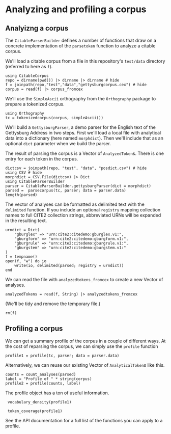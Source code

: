 # Analyzing and profiling a corpus



## Analyizng a corpus

The `CitableParserBuilder` defines a number of functions that draw on a concrete implementation of the `parsetoken` function to analyze a citable corpus.

We'll load a citable corpus from a file in this repository's `test/data` directory (referred to here as `f`).

```@example corpus
using CitableCorpus
repo = dirname(pwd()) |> dirname |> dirname # hide
f = joinpath(repo,"test","data","gettysburgcorpus.cex") # hide
corpus = read(f) |> corpus_fromcex
```

We'll use the `SimpleAscii` orthography from the `Orthography` package to prepare a tokenized corpus.

```@example corpus
using Orthography
tc = tokenizedcorpus(corpus, simpleAscii())
```


We'll build a `GettysburgParser`, a demo parser for the English text of the Gettysburg Address in two steps.  First we'll load a local file with analytical data into a dictionary (here named `morphdict`). Then we'll include that as an optional `dict` parameter when we build the parser.

The result of parsing the corpus is a Vector of `AnalyzedToken`s.  There is one entry for each token in the corpus.
```@example corpus
dictcsv = joinpath(repo, "test", "data", "posdict.csv") # hide
using CSV # hide
morphdict = CSV.File(dictcsv) |> Dict
using CitableParserBuilder
parser = CitableParserBuilder.gettysburgParser(dict = morphdict)
parsed =  parsecorpus(tc, parser; data = parser.data)
length(parsed)
```

The vector of analyses can be formatted as delimited text with the `delimited` function.  If you include an optional `registry` mapping collection names to full CITE2 collection strings, abbreviated URNs will be expanded in the resulting text.

```@example corpus
urndict = Dict(
    "gburglex" => "urn:cite2:citedemo:gburglex.v1:",
    "gburgform" => "urn:cite2:citedemo:gburgform.v1:",
    "gburgrule" => "urn:cite2:citedemo:gburgrule.v1:",
    "gburgstem" => "urn:cite2:citedemo:gburgstem.v1:"
)
f = tempname()
open(f, "w") do io
    write(io, delimited(parsed; registry = urndict))
end
```

We can read the file with `analyzedtokens_fromcex` to create a new Vector
of analyses.

```@example corpus
analyzedTokens = read(f, String) |> analyzedtokens_fromcex
```
(We'll be tidy and remove the temporary file.) 
```@example corpus
rm(f)
```
## Profiling a corpus

We can get a summary profile of the corpus in a couple of different ways.  At the cost of reparsing the corpus, we can simply use the `profile` function

```@example corpus
profile1 = profile(tc, parser; data = parser.data)
```

Alternatively, we can reuse our existing Vector of `AnalyticalToken`s like this.
```@example corpus
counts = count_analyses(parsed)
label = "Profile of " * string(corpus)
profile2 = profile(counts, label)
```


The profile object has a ton of useful information.



```@example corpus
 vocabulary_density(profile1)
```



```@example corpus
 token_coverage(profile1)
```

See the API documentation for a full list of the functions you can apply to a profile.